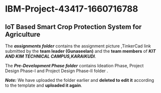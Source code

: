 # IBM-Project-43417-1660716788
## IoT Based Smart Crop Protection System for Agriculture


The ***assignments folder*** contains the assignment picture ,TinkerCad link submitted by the **team leader (Gunaseelan)** and the **team members** of ***KIT AND KIM TECHNICAL CAMPUS,KARAIKUDI***.


The ***Pre-Development Phase folder*** contains Ideation Phase, Project Design Phase-I and Project Design Phase-II folder .

***Note:*** We have uploaded the folder earlier and **deleted to edit it** according to the template and **uploaded it again**.
 

